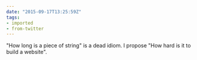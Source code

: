 ```yaml
---
date: "2015-09-17T13:25:59Z"
tags:
- imported
- from-twitter
---
```

"How long is a piece of string" is a dead idiom. I propose "How hard is it to build a website".
